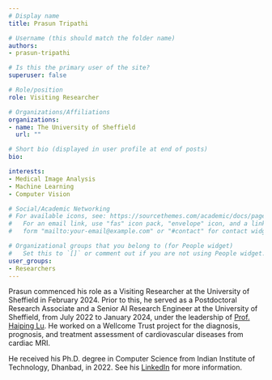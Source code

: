 ```yaml
---
# Display name
title: Prasun Tripathi

# Username (this should match the folder name)
authors:
- prasun-tripathi

# Is this the primary user of the site?
superuser: false

# Role/position
role: Visiting Researcher

# Organizations/Affiliations
organizations:
- name: The University of Sheffield
  url: ""

# Short bio (displayed in user profile at end of posts)
bio: 

interests:
- Medical Image Analysis
- Machine Learning
- Computer Vision

# Social/Academic Networking
# For available icons, see: https://sourcethemes.com/academic/docs/page-builder/#icons
#   For an email link, use "fas" icon pack, "envelope" icon, and a link in the
#   form "mailto:your-email@example.com" or "#contact" for contact widget.

# Organizational groups that you belong to (for People widget)
#   Set this to `[]` or comment out if you are not using People widget.
user_groups:
- Researchers
---
```


Prasun commenced his role as a Visiting Researcher at the University of Sheffield in February 2024. Prior to this, he served as a Postdoctoral Research Associate and a Senior AI Research Engineer at the University of Sheffield, from July 2022 to January 2024, under the leadership of [Prof. Haiping Lu](https://haipinglu.github.io). He worked on a Wellcome Trust project for the diagnosis, prognosis, and treatment assessment of cardiovascular diseases from cardiac MRI. 

He received his Ph.D. degree in Computer Science from Indian Institute of Technology, Dhanbad, in 2022. See his [LinkedIn](https://www.linkedin.com/in/prasun-tripathi-a20a932a/) for more information.
